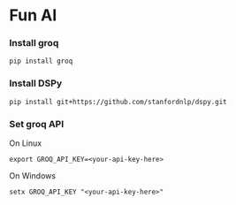 # Fun AI 

### Install groq
```
pip install groq
```

### Install DSPy
```
pip install git+https://github.com/stanfordnlp/dspy.git
```

### Set groq API 
On Linux
```
export GROQ_API_KEY=<your-api-key-here>

```
On Windows
```
setx GROQ_API_KEY "<your-api-key-here>"

```